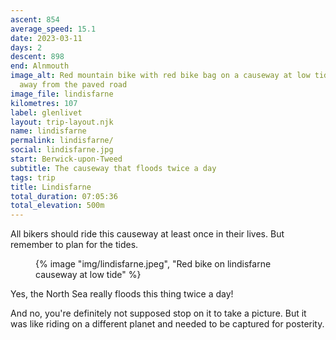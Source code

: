 ```yaml
---
ascent: 854
average_speed: 15.1
date: 2023-03-11
days: 2
descent: 898
end: Alnmouth
image_alt: Red mountain bike with red bike bag on a causeway at low tide, sand rippling
  away from the paved road
image_file: lindisfarne
kilometres: 107
label: glenlivet
layout: trip-layout.njk
name: lindisfarne
permalink: lindisfarne/
social: lindisfarne.jpg
start: Berwick-upon-Tweed
subtitle: The causeway that floods twice a day
tags: trip
title: Lindisfarne
total_duration: 07:05:36
total_elevation: 500m
---
```


All bikers should ride this causeway at least once in their lives. But remember to plan for the tides.<!-- excerpt -->

<figure class="float-right">
{% image "img/lindisfarne.jpeg", "Red bike on lindisfarne causeway at low tide" %}
</figure>

Yes, the North Sea really floods this thing twice a day!

And no, you're definitely not supposed stop on it to take a picture. But it was like riding on a different planet and needed to be captured for posterity.
